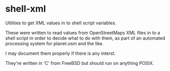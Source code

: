 # shell-xml
Utilities to get XML values in to shell script variables.

These were written to read values from OpenStreetMaps XML files in to a shell script
in order to decide what to do with them, as part of an automated processing system
for planet.osm and the like.

I may document them properly if there is any interst.

They're written in 'C' from FreeBSD but should run on anything POSIX.
